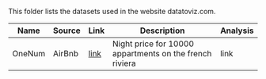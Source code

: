 This folder lists the datasets used in the website datatoviz.com.

| Name          | Source        | Link  | Description | Analysis |
| ------------- |---------------| ------| ------------| ---------|
| OneNum        | AirBnb        | [link](https://s3.amazonaws.com/tomslee-airbnb-data-2/alpes_maritime.zip) | Night price for 10000 appartments on the french riviera | link |
































